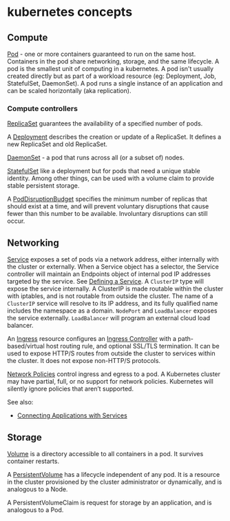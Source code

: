 # kubernetes concepts

## Compute

[Pod](https://kubernetes.io/docs/concepts/workloads/pods/) - one or more containers guaranteed to run on the same host. Containers in the pod share networking, storage, and the same lifecycle. A pod is the smallest unit of computing in a kubernetes. A pod isn't usually created directly but as part of a workload resource (eg: Deployment, Job, StatefulSet, DaemonSet). A pod runs a single instance of an application and can be scaled horizontally (aka replication).

### Compute controllers

[ReplicaSet](https://kubernetes.io/docs/concepts/workloads/controllers/replicaset/) guarantees the availability of a specified number of pods.

A [Deployment](https://kubernetes.io/docs/concepts/workloads/controllers/deployment/) describes the creation or update of a ReplicaSet. It defines a new ReplicaSet and old ReplicaSet.

[DaemonSet](https://kubernetes.io/docs/concepts/workloads/controllers/daemonset/) - a pod that runs across all (or a subset of) nodes.

[StatefulSet](https://kubernetes.io/docs/concepts/workloads/controllers/statefulset/) like a deployment but for pods that need a unique stable identity. Among other things, can be used with a volume claim to provide stable persistent storage.

A [PodDisruptionBudget](https://kubernetes.io/docs/concepts/workloads/pods/disruptions/) specifies the minimum number of replicas that should exist at a time, and will prevent voluntary disruptions that cause fewer than this number to be available. Involuntary disruptions can still occur.

## Networking

[Service](https://kubernetes.io/docs/concepts/services-networking/) exposes a set of pods via a network address, either internally with the cluster or externally. When a Service object has a selector, the Service controller will maintain an Endpoints object of internal pod IP addresses targeted by the service. See [Defining a Service](https://kubernetes.io/docs/concepts/services-networking/service/#defining-a-service). A `ClusterIP` type will expose the service internally. A ClusterIP is made routable within the cluster with iptables, and is not routable from outside the cluster. The name of a `ClusterIP` service will resolve to its IP address, and its fully qualified name includes the namespace as a domain. `NodePort` and `LoadBalancer` exposes the service externally. `LoadBalancer` will program an external cloud load balancer.

An [Ingress](https://kubernetes.io/docs/concepts/services-networking/ingress/) resource configures an [Ingress Controller](https://kubernetes.io/docs/concepts/services-networking/ingress-controllers/) with a path-based/virtual host routing rule, and optional SSL/TLS termination. It can be used to expose HTTP/S routes from outside the cluster to services within the cluster. It does not expose non-HTTP/S protocols.

[Network Policies](https://kubernetes.io/docs/concepts/services-networking/network-policies/) control ingress and egress to a pod. A Kubernetes cluster may have partial, full, or no support for network policies. Kubernetes will silently ignore policies that aren’t supported.

See also:

- [Connecting Applications with Services](https://kubernetes.io/docs/concepts/services-networking/connect-applications-service/)

## Storage

[Volume](https://kubernetes.io/docs/concepts/storage/volumes/) is a directory accessible to all containers in a pod. It survives container restarts.

A [PersistentVolume](https://kubernetes.io/docs/concepts/storage/persistent-volumes/) has a lifecycle independent of any pod. It is a resource in the cluster provisioned by the cluster administrator or dynamically, and is analogous to a Node.

A PersistentVolumeClaim is request for storage by an application, and is analogous to a Pod.
